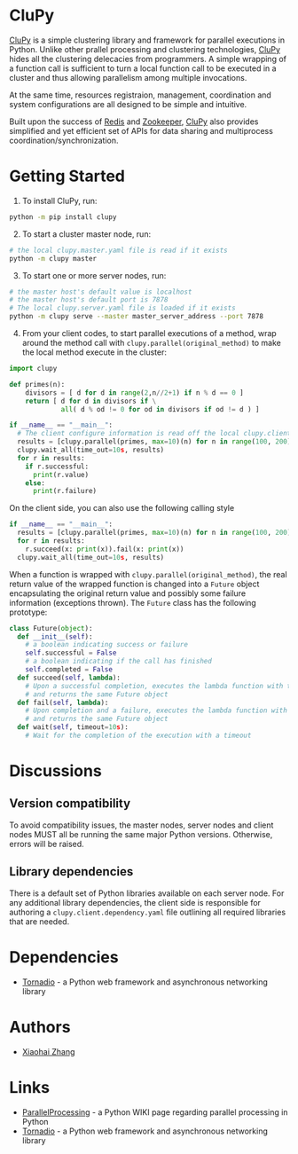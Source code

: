 # CluPy
[CluPy](https://github.com/xiaohai2016/CluPy) is a simple clustering library and framework for parallel executions in Python. Unlike other prallel processing and clustering technologies, [CluPy](https://github.com/xiaohai2016/CluPy) hides all the clustering delecacies from programmers. A simple wrapping of a function call is sufficient to turn a local function call to be executed in a cluster and thus allowing parallelism among multiple invocations.

At the same time, resources registraion, management, coordination and system configurations are all designed to be simple and intuitive.

Built upon the success of [Redis](https://redis.io/) and [Zookeeper](https://zookeeper.apache.org/), [CluPy](https://github.com/xiaohai2016/CluPy) also provides simplified and yet efficient set of APIs for data sharing and multiprocess coordination/synchronization.

# Getting Started

1. To install CluPy, run:
```sh
python -m pip install clupy
```

2. To start a cluster master node, run:
```sh
# the local clupy.master.yaml file is read if it exists
python -m clupy master
```

3. To start one or more server nodes, run:
```sh
# the master host's default value is localhost
# the master host's default port is 7878
# The local clupy.server.yaml file is loaded if it exists
python -m clupy serve --master master_server_address --port 7878
```

4. From your client codes, to start parallel executions of a method, wrap around the method call with `clupy.parallel(original_method)` to make the local method execute in the cluster:
```python
import clupy

def primes(n):
    divisors = [ d for d in range(2,n//2+1) if n % d == 0 ]
    return [ d for d in divisors if \
             all( d % od != 0 for od in divisors if od != d ) ]

if __name__ == "__main__":
  # The client configure information is read off the local clupy.client.yaml file if exists
  results = [clupy.parallel(primes, max=10)(n) for n in range(100, 200)]
  clupy.wait_all(time_out=10s, results)
  for r in results:
    if r.successful:
      print(r.value)
    else:
      print(r.failure)
```

On the client side, you can also use the following calling style
```python
if __name__ == "__main__":
  results = [clupy.parallel(primes, max=10)(n) for n in range(100, 200)]
  for r in results:
    r.succeed(x: print(x)).fail(x: print(x))
  clupy.wait_all(time_out=10s, results)
```

When a function is wrapped with `clupy.parallel(original_method)`, the real return value of the wrapped function is changed into a `Future` object encapsulating the original return value and possibly some failure information (exceptions thrown). The `Future` class has the following prototype:
```python
class Future(object):
  def __init__(self):
    # a boolean indicating success or failure
    self.successful = False
    # a boolean indicating if the call has finished
    self.completed = False
  def succeed(self, lambda):
    # Upon a successful completion, executes the lambda function with the successful return values
    # and returns the same Future object
  def fail(self, lambda):
    # Upon completion and a failure, executes the lambda function with the failure information
    # and returns the same Future object
  def wait(self, timeout=10s):
    # Wait for the completion of the execution with a timeout
```

# Discussions

## Version compatibility

To avoid compatibility issues, the master nodes, server nodes and client nodes MUST all be running the same major Python versions. Otherwise, errors will be raised.

## Library dependencies

There is a default set of Python libraries available on each server node. For any additional library dependencies, the client side is responsible for authoring a `clupy.client.dependency.yaml` file outlining all required libraries that are needed.

# Dependencies
* [Tornadio](http://www.tornadoweb.org/en/stable/) - a Python web framework and asynchronous networking library

# Authors
* [Xiaohai Zhang](https://xiaohaionline.com)

# Links
* [ParallelProcessing](https://wiki.python.org/moin/ParallelProcessing) - a Python WIKI page regarding parallel processing in Python
* [Tornadio](http://www.tornadoweb.org/en/stable/) - a Python web framework and asynchronous networking library

